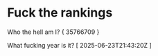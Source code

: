 # Fuck the rankings

Who the hell am I?
{ 35766709 }

What fucking year is it?
[ 2025-06-23T21:43:20Z ]
